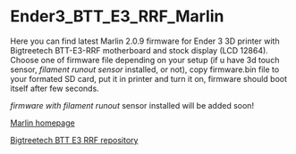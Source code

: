 # Ender3_BTT_E3_RRF_Marlin

Here you can find latest Marlin 2.0.9 firmware for Ender 3 3D printer with 
Bigtreetech BTT-E3-RRF motherboard and stock display (LCD 12864).
Choose one of firmware file depending on your setup (if u have 3d touch sensor, *filament runout sensor* installed, or not),
copy firmware.bin file to your formated SD card, put it in printer and turn it on, firmware should boot itself after few seconds. 

*firmware with filament runout* sensor installed will be added soon!

[Marlin homepage](https://marlinfw.org/)

[Bigtreetech BTT E3 RRF repository](https://github.com/bigtreetech/BTT-E3-RRF)
